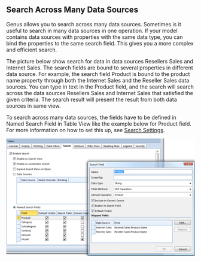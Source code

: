 ## Search Across Many Data Sources

Genus allows you to search across many data sources. Sometimes is it useful to search in many data sources in one operation. If your model contains data sources with properties with the same data type, you can bind the properties to the same search field. This gives you a more complex and efficient search.

The picture below show search for data in data sources Resellers Sales and Internet Sales. The search fields are bound to several properties in different data source. For example, the search field Product is bound to the product name property through both the Internet Sales and the Reseller Sales data sources. You can type in text in the Product field, and the search will search across the data sources Resellers Sales and Internet Sales that satisfied the given criteria. The search result will present the result from both data sources in same view.

To search across many data sources, the fields have to be defined in Named Search Field in Table View like the example below for Product field. For more information on how to set this up, see [Search Settings](../defining-the-application-model/tables/views.md).

![IDF980C10475F24EB6.png](media/IDF980C10475F24EB6.png)